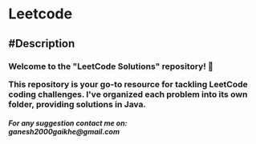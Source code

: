 # Leetcode
<h2>#Description</h2>	
<h3>
Welcome to the "LeetCode Solutions" repository! 🚀
  
This repository is your go-to resource for tackling LeetCode coding challenges. 
I've organized each problem into its own folder, providing solutions in Java.
</h3>
<h5>
For any suggestion contact me on:<br>
ganesh2000gaikhe@gmail.com
</h5>

